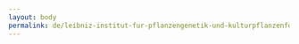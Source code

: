 ```yaml
---
layout: body
permalink: de/leibniz-institut-fur-pflanzengenetik-und-kulturpflanzenforschung/
---
```


